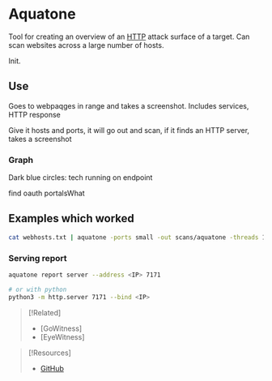 
# Aquatone
Tool for creating an overview of an [HTTP](../../../../www/HTTP.md) attack surface of a target. Can scan websites across a large number of hosts.

Init.
## Use
Goes to webpaqges in range and takes a screenshot. Includes services, HTTP response

Give it hosts and ports, it will go out and scan, if it finds an HTTP server, takes a screenshot
### Graph
Dark blue circles: tech running on endpoint

find oauth portalsWhat
## Examples which worked
```bash
cat webhosts.txt | aquatone -ports small -out scans/aquatone -threads 10 -screenshot-timeout 50000 -chrome-path /usr/bin/chromium
```
### Serving report
```bash
aquatone report server --address <IP> 7171

# or with python
python3 -m http.server 7171 --bind <IP>
```


> [!Related]
> - [GoWitness]
> - [EyeWitness]

> [!Resources]
> - [GitHub](https://github.com/michenriksen/aquatone)